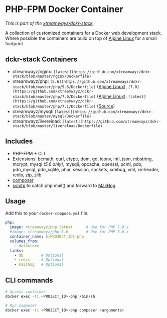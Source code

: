 # PHP-FPM Docker Container

*This is part of the [xtreamwayz/dckr-stack](https://github.com/xtreamwayz/dckr-stack).*

A collection of customized containers for a Docker web development stack. Where possible the containers are build on top of [Alpine Linux](http://alpinelinux.org/) for a small footprint.

## dckr-stack Containers

- xtreamwayz/nginx: `[latest](https://github.com/xtreamwayz/dckr-stack/blob/master/nginx/Dockerfile)`
- xtreamwayz/php: `[5.6](https://github.com/xtreamwayz/dckr-stack/blob/master/php/5.6/Dockerfile)` ([Alpine Linux](https://pkgs.alpinelinux.org/packages?name=php5*&branch=edge&arch=x86_64)), `[7.0](https://github.com/xtreamwayz/dckr-stack/blob/master/php/7.0/Dockerfile)` ([Alpine Linux](https://pkgs.alpinelinux.org/packages?name=php7*&branch=edge&arch=x86_64)), `[latest](https://github.com/xtreamwayz/dckr-stack/blob/master/php/7.1/Dockerfile)` ([Source](https://github.com/php/php-src))
- xtreamwayz/mysql: `[latest](https://github.com/xtreamwayz/dckr-stack/blob/master/mysql/Dockerfile)`
- xtreamwayz/livereload: `[latest](https://github.com/xtreamwayz/dckr-stack/blob/master/livereload/Dockerfile)`

## Includes

- PHP-FPM + CLI
- Extensions: bcmath, curl, ctype, dom, gd, iconv, intl, json, mbstring, mcrypt, mysql *(5.6 only)*, mysqli, opcache, openssl, pcntl, pdo, pdo_mysql, pdo_sqlite, phar, session, sockets, xdebug, xml, xmlreader, redis, zip, zlib
- [composer](https://getcomposer.org/doc/)
- [ssmtp](http://linux.die.net/man/8/ssmtp) to catch php mail() and forward to [MailHog](https://github.com/mailhog/MailHog)

## Usage

Add this to your `docker-compose.yml` file:

```yaml
php:
  image: xtreamwayz/php:latest      # Use for PHP 7.0.x
  #image: xtreamwayz/php:5.6        # Use for PHP 5.6.x
  container_name: ${PROJECT_ID}-php
  volumes_from:
    - datastore
  links:
    - db        # Optional
    - redis     # Optional
    - mailhog   # Optional
```

## CLI commands

```bash
# Access container
docker exec -ti <PROJECT_ID>-php /bin/sh

# Run composer
docker exec -ti <PROJECT_ID>-php composer <arguments>
```
